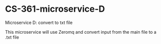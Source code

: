 # CS-361-microservice-D
Microservice D: convert to txt file

This microservice will use Zeromq and convert input from the main file to a .txt file

